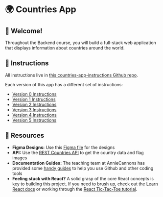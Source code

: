 # 🌍 Countries App

## 👋 Welcome!

Throughout the Backend course, you will build a full-stack web application that displays information about countries around the world.

## 📝 Instructions

All instructions live in [this countries-app-instructions Github repo](https://github.com/AnnieCannons/countries-app-instructions).

Each version of this app has a different set of instructions:
- [Version 0 Instructions](https://github.com/AnnieCannons/countries-app-instructions/tree/main/version-0)
- [Version 1 Instructions](https://github.com/AnnieCannons/countries-app-instructions/tree/main/version-1)
- [Version 2 Instructions](https://github.com/AnnieCannons/countries-app-instructions/tree/main/version-2)
- [Version 3 Instructions](https://github.com/AnnieCannons/countries-app-instructions/tree/main/version-3)
- [Version 4 Instructions](https://github.com/AnnieCannons/countries-app-instructions/tree/main/version-4)
- [Version 5 Instructions](https://github.com/AnnieCannons/countries-app-instructions/tree/main/version-5)

## 🔗 Resources

- **Figma Designs:** Use this [Figma file](https://www.figma.com/design/YuEMNteoQic0h6RRiYprpV/Countries-API-Project?m=auto&t=C9b6FsfUdPspzaqu-1) for the designs
- **API:** Use the [REST Countries API](https://restcountries.com) to get the country data and flag images
- **Documentation Guides:** The teaching team at AnnieCannons has provided some [handy guides](https://docs.google.com/document/d/18jxCUA0bebCyYaIHy8aaKMgOQH4w5-b-iCGDWpV4K4M/edit?tab=t.0#heading=h.ykdbmvmlp0ag) to help you use Github and other coding tools
- **Feeling stuck with React?**  A solid grasp of the core React concepts is key to building this project. If you need to brush up, check out the [Learn React docs](https://react.dev/learn) or working through the [React Tic-Tac-Toe tutorial](https://react.dev/learn/tutorial-tic-tac-toe).
